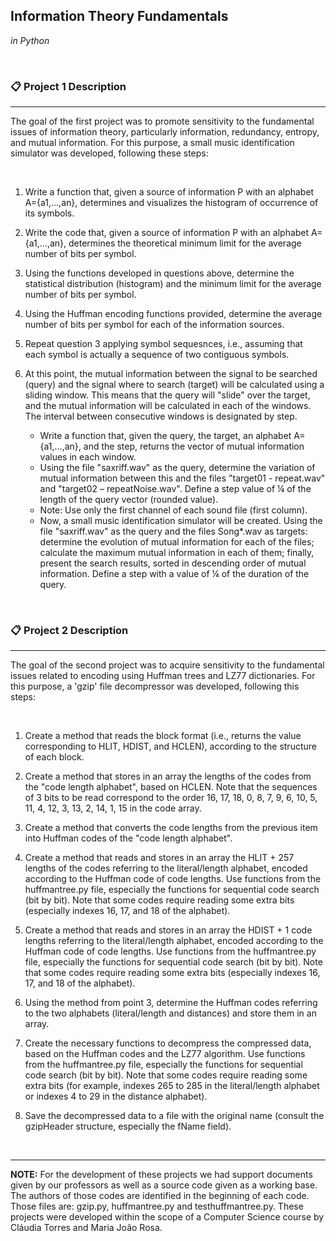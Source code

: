## Information Theory Fundamentals
*in Python*

&nbsp;

### 📋 Project 1 Description
---

The goal of the first project was to promote sensitivity to the fundamental issues of information theory, particularly information, redundancy, entropy, and mutual information. For this purpose, a small music identification simulator was developed, following these steps:

&nbsp;

1. Write a function that, given a source of information P with an alphabet A={a1,…,an}, determines and visualizes the histogram of occurrence of its symbols.
   
3. Write the code that, given a source of information P with an alphabet A={a1,…,an}, determines the theoretical minimum limit for the average number of bits per symbol.
4. Using the functions developed in questions above, determine the statistical distribution (histogram) and the minimum limit for the average number of bits per symbol.
5. Using the Huffman encoding functions provided, determine the average number of bits per symbol for each of the information sources.
6. Repeat question 3 applying symbol sequesnces, i.e., assuming that each symbol is actually a sequence of two contiguous symbols.
7. At this point, the mutual information between the signal to be searched (query) and the signal where to search (target) will be calculated using a sliding window. This means that the query will "slide" over the target, and the mutual information will be calculated in each of the windows. The interval between consecutive windows is designated by step.
   - Write a function that, given the query, the target, an alphabet A={a1,…,an}, and the step, returns the vector of mutual information values in each window.
   - Using the file "saxriff.wav" as the query, determine the variation of mutual information between this and the files "target01 - repeat.wav" and "target02 – repeatNoise.wav". Define a step value of ¼ of the length of the query vector (rounded value).
   - Note: Use only the first channel of each sound file (first column).
   - Now, a small music identification simulator will be created. Using the file "saxriff.wav" as the query and the files Song*.wav as targets: determine the evolution of mutual information for each of the files; calculate the maximum mutual information in each of them; finally, present the search results, sorted in descending order of mutual information. Define a step with a value of ¼ of the duration of the query.

&nbsp;

### 📋 Project 2 Description
---

The goal of the second project was to acquire sensitivity to the fundamental issues related to encoding using Huffman trees and LZ77 dictionaries. For this purpose, a 'gzip' file decompressor was developed, following this steps:

&nbsp;

1. Create a method that reads the block format (i.e., returns the value corresponding to HLIT, HDIST, and HCLEN), according to the structure of each block.
   
3. Create a method that stores in an array the lengths of the codes from the "code length alphabet", based on HCLEN. Note that the sequences of 3 bits to be read correspond to the order 16, 17, 18, 0, 8, 7, 9, 6, 10, 5, 11, 4, 12, 3, 13, 2, 14, 1, 15 in the code array.
4. Create a method that converts the code lengths from the previous item into Huffman codes of the "code length alphabet".
5. Create a method that reads and stores in an array the HLIT + 257 lengths of the codes referring to the literal/length alphabet, encoded according to the Huffman code of code lengths. Use functions from the huffmantree.py file, especially the functions for sequential code search (bit by bit). Note that some codes require reading some extra bits (especially indexes 16, 17, and 18 of the alphabet).
6. Create a method that reads and stores in an array the HDIST + 1 code lengths referring to the literal/length alphabet, encoded according to the Huffman code of code lengths. Use functions from the huffmantree.py file, especially the functions for sequential code search (bit by bit). Note that some codes require reading some extra bits (especially indexes 16, 17, and 18 of the alphabet).
7. Using the method from point 3, determine the Huffman codes referring to the two alphabets (literal/length and distances) and store them in an array.
8. Create the necessary functions to decompress the compressed data, based on the Huffman codes and the LZ77 algorithm. Use functions from the huffmantree.py file, especially the functions for sequential code search (bit by bit). Note that some codes require reading some extra bits (for example, indexes 265 to 285 in the literal/length alphabet or indexes 4 to 29 in the distance alphabet).
9. Save the decompressed data to a file with the original name (consult the gzipHeader structure, especially the fName field).

&nbsp;

---

**NOTE:** For the development of these projects we had support documents given by our professors as well as a source code given as a working base. The authors of those codes are identified in the beginning of each code. Those files are: gzip.py, huffmantree.py and testhuffmantree.py. These projects were developed within the scope of a Computer Science course by Cláudia Torres and Maria João Rosa.
